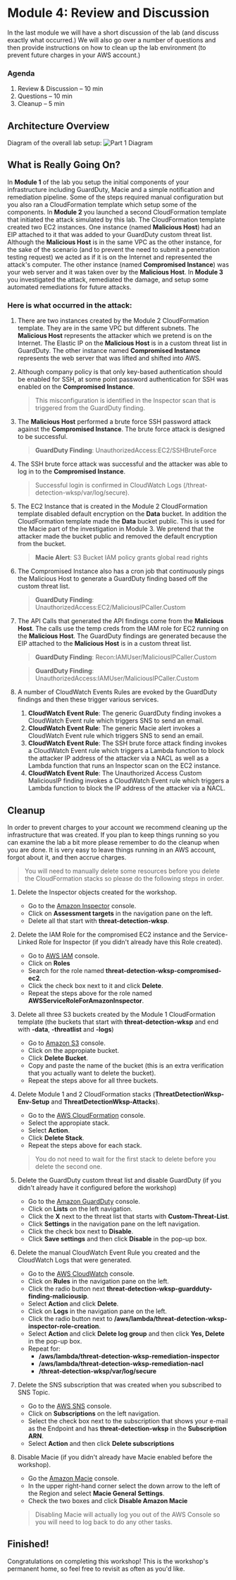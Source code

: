 # Module 4: Review and Discussion

In the last module we will have a short discussion of the lab (and discuss exactly what occurred.) We will also go over a number of questions and then provide instructions on how to clean up the lab environment (to prevent future charges in your AWS account.) 

### Agenda

1. Review & Discussion – 10 min
2. Questions – 10 min
3. Cleanup – 5 min

## Architecture Overview
Diagram of the overall lab setup:
![Part 1 Diagram](./images/04-diagram-module4.png)

## What is Really Going On?

In **Module 1** of the lab you setup the initial components of your infrastructure including GuardDuty, Macie and a simple notification and remediation pipeline. Some of the steps required manual configuration but you also ran a CloudFormation template which setup some of the components. In **Module 2** you launched a second CloudFormation template that initiated the attack simulated by this lab. The CloudFormation template created two EC2 instances. One instance (named **Malicious Host**) had an EIP attached to it that was added to your GuardDuty custom threat list. Although the **Malicious Host** is in the same VPC as the other instance, for the sake of the scenario (and to prevent the need to submit a penetration testing request) we acted as if it is on the Internet and represented the attack's computer. The other instance (named **Compromised Instance**) was your web server and it was taken over by the **Malicious Host**. In **Module 3** you investigated the attack, remediated the damage, and setup some automated remediations for future attacks.  

### Here is what occurred in the attack:	
1. There are two instances created by the Module 2 CloudFormation template. They are in the same VPC but different subnets. The **Malicious Host** represents the attacker which we pretend is on the Internet. The Elastic IP on the **Malicious Host** is in a custom threat list in GuardDuty. The other instance named **Compromised Instance** represents the web server that was lifted and shifted into AWS.

2. Although company policy is that only key-based authentication should be enabled for SSH, at some point password authentication for SSH was enabled on the **Compromised Instance**.  
	
	> This misconfiguration is identified in the Inspector scan that is triggered from the GuardDuty finding.

3. The **Malicious Host** performed a brute force SSH password attack against the **Compromised Instance**. The brute force attack is designed to be successful.
	
	> **GuardDuty Finding**: UnauthorizedAccess:EC2/SSHBruteForce

4. The SSH brute force attack was successful and the attacker was able to log in to the **Compromised Instance**.
	
	> Successful login is confirmed in CloudWatch Logs (/threat-detection-wksp/var/log/secure).

5. The EC2 Instance that is created in the Module 2 CloudFormation template disabled default encryption on the **Data** bucket.  In addition the CloudFormation template made the **Data** bucket public.  This is used for the Macie part of the investigation in Module 3. We pretend that the attacker made the bucket public and removed the default encryption from the bucket.
	
	> **Macie Alert**: S3 Bucket IAM policy grants global read rights

6.  The Compromised Instance also has a cron job that continuously pings the Malicious Host to generate a GuardDuty finding based off the custom threat list.
	
	> **GuardDuty Finding**: UnauthorizedAccess:EC2/MaliciousIPCaller.Custom

7. The API Calls that generated the API findings come from the **Malicious Host**. The calls use the temp creds from the IAM role for EC2 running on the **Malicious Host**. The GuardDuty findings are generated because the EIP attached to the **Malicious Host** is in a custom threat list. 
	
	> **GuardDuty Finding**: Recon:IAMUser/MaliciousIPCaller.Custom
	
	> **GuardDuty Finding**: UnauthorizedAccess:IAMUser/MaliciousIPCaller.Custom

8. A number of CloudWatch Events Rules are evoked by the GuardDuty findings and then these trigger various services.
	1.	**CloudWatch Event Rule**: The generic GuardDuty finding invokes a CloudWatch Event rule which triggers SNS to send an email.
	2.	**CloudWatch Event Rule**: The generic Macie alert invokes a CloudWatch Event rule which triggers SNS to send an email.
	3.	**CloudWatch Event Rule**: The SSH brute force attack finding invokes a CloudWatch Event rule which triggers a Lambda function to block the attacker IP address of the attacker via a NACL as well as a Lambda function that runs an Inspector scan on the EC2 instance.
	4. **CloudWatch Event Rule**: The Unauthorized Access Custom MaliciousIP finding invokes a CloudWatch Event rule which triggers a Lambda function to block the IP address of the attacker via a NACL.

## Cleanup
In order to prevent charges to your account we recommend cleaning up the infrastructure that was created. If you plan to keep things running so you can examine the lab a bit more please remember to do the cleanup when you are done. It is very easy to leave things running in an AWS account, forgot about it, and then accrue charges. 

> You will need to manually delete some resources before you delete the CloudFormation stacks so please do the following steps in order.

1.	Delete the Inspector objects created for the workshop.
	* Go to the [Amazon Inspector](https://us-west-2.console.aws.amazon.com/inspector) console.
	* Click on **Assessment targets** in the navigation pane on the left.
	* Delete all that start with **threat-detection-wksp**.

2.	Delete the IAM Role for the compromised EC2 instance and the Service-Linked Role for Inspector (if you didn't already have this Role created).
	* Go to [AWS IAM](https://console.aws.amazon.com/iam/) console.
	* Click on **Roles**
	* Search for the role named **threat-detection-wksp-compromised-ec2**.
	* Click the check box next to it and click **Delete**.
	* Repeat the steps above for the role named **AWSServiceRoleForAmazonInspector**.

3.	Delete all three S3 buckets created by the Module 1 CloudFormation template (the buckets that start with **threat-detection-wksp** and end with **-data**, **-threatlist** and **-logs**)
	* Go to [Amazon S3](https://s3.console.aws.amazon.com/s3/home?region=us-west-2) console.
	* Click on the appropiate bucket.
	* Click **Delete Bucket**.
	* Copy and paste the name of the bucket (this is an extra verification that you actually want to delete the bucket).
	* Repeat the steps above for all three buckets.

4.	Delete Module 1 and 2 CloudFormation stacks (**ThreatDetectionWksp-Env-Setup** and **ThreatDetectionWksp-Attacks**).
	* Go to the [AWS CloudFormation](https://us-west-2.console.aws.amazon.com/cloudformation/home?region=us-west-2#/stacks?filter=active) console.
	* Select the appropiate stack.
	* Select **Action**.
	* Click **Delete Stack**.
	* Repeat the steps above for each stack.

	> You do not need to wait for the first stack to delete before you delete the second one.

5.	Delete the GuardDuty custom threat list and disable GuardDuty (if you didn't already have it configured before the workshop)
	* Go to the [Amazon GuardDuty](https://us-west-2.console.aws.amazon.com/guardduty/) console.
	* Click on **Lists** on the left navigation.
	* Click the **X** next to the threat list that starts with **Custom-Threat-List**.
	* Click **Settings** in the navigation pane on the left navigation.
	* Click the check box next to **Disable**.
	* Click **Save settings** and then click **Disable** in the pop-up box.

6.	Delete the manual CloudWatch Event Rule you created and the CloudWatch Logs that were generated.
	* Go to the [AWS CloudWatch](https://us-west-2.console.aws.amazon.com/cloudwatch) console.
	* Click on **Rules** in the navigation pane on the left.
	* Click the radio button next **threat-detection-wksp-guardduty-finding-maliciousip**.
	* Select **Action** and click **Delete**.
	* Click on **Logs** in the navigation pane on the left.
	* Click the radio button next to **/aws/lambda/threat-detection-wksp-inspector-role-creation**.
	* Select **Action** and click **Delete log group** and then click **Yes, Delete** in the pop-up box.
	* Repeat for: 
		* **/aws/lambda/threat-detection-wksp-remediation-inspector**
		* **/aws/lambda/threat-detection-wksp-remediation-nacl**
		* **/threat-detection-wksp/var/log/secure** 

7.	Delete the SNS subscription that was created when you subscribed to SNS Topic.
	* Go to the [AWS SNS](https://us-west-2.console.aws.amazon.com/sns) console.
	* Click on **Subscriptions** on the left navigation.
	* Select the check box next to the subscription that shows your e-mail as the Endpoint and has **threat-detection-wksp** in the **Subscription ARN**.
	* Select **Action** and then click **Delete subscriptions**

8.	Disable Macie (if you didn't already have Macie enabled before the workshop).
	* Go the [Amazon Macie](https://mt.us-west-2.macie.aws.amazon.com/) console.
	* In the upper right-hand corner select the down arrow to the left of the Region and select **Macie General Settings**.
	* Check the two boxes and click **Disable Amazon Macie**

	> Disabling Macie will actually log you out of the AWS Console so you will need to log back to do any other tasks.

## Finished!

Congratulations on completing this workshop! This is the workshop's permanent home, so feel free to revisit as often as you'd like.


